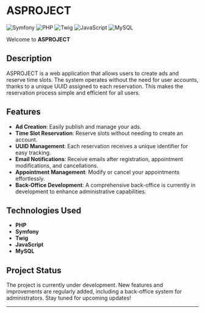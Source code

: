 # ASPROJECT

![Symfony](https://img.shields.io/badge/Symfony-000000?style=for-the-badge&logo=Symfony&logoColor=white)
![PHP](https://img.shields.io/badge/PHP-777BB4?style=for-the-badge&logo=PHP&logoColor=white)
![Twig](https://img.shields.io/badge/Twig-068B00?style=for-the-badge&logo=Twig&logoColor=white)
![JavaScript](https://img.shields.io/badge/JavaScript-F7DF1E?style=for-the-badge&logo=JavaScript&logoColor=black)
![MySQL](https://img.shields.io/badge/MySQL-4479A1?style=for-the-badge&logo=MySQL&logoColor=white)

Welcome to **ASPROJECT**

## Description

ASPROJECT is a web application that allows users to create ads and reserve time slots. The system operates without the need for user accounts, thanks to a unique UUID assigned to each reservation. This makes the reservation process simple and efficient for all users.

## Features

- **Ad Creation**: Easily publish and manage your ads.
- **Time Slot Reservation**: Reserve slots without needing to create an account.
- **UUID Management**: Each reservation receives a unique identifier for easy tracking.
- **Email Notifications**: Receive emails after registration, appointment modifications, and cancellations.
- **Appointment Management**: Modify or cancel your appointments effortlessly.
- **Back-Office Development**: A comprehensive back-office is currently in development to enhance administrative capabilities.

## Technologies Used

- **PHP**
- **Symfony**
- **Twig**
- **JavaScript**
- **MySQL**

## Project Status

The project is currently under development. New features and improvements are regularly added, including a back-office system for administrators. Stay tuned for upcoming updates!

---

